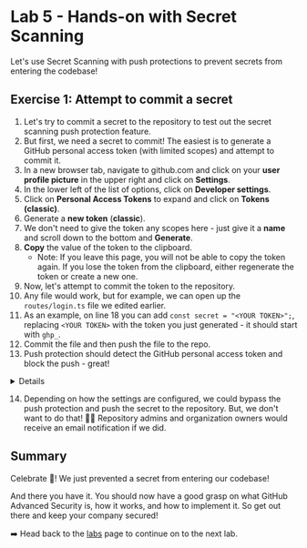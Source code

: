 # Lab 5 - Hands-on with Secret Scanning

Let's use Secret Scanning with push protections to prevent secrets from entering the codebase!

## Exercise 1: Attempt to commit a secret

1. Let's try to commit a secret to the repository to test out the secret scanning push protection feature.
2. But first, we need a secret to commit! The easiest is to generate a GitHub personal access token (with limited scopes) and attempt to commit it.
3. In a new browser tab, navigate to github.com and click on your **user profile picture** in the upper right and click on **Settings**.
4. In the lower left of the list of options, click on **Developer settings**.
5. Click on **Personal Access Tokens** to expand and click on **Tokens (classic)**.
6. Generate a **new token** (**classic**).
7. We don't need to give the token any scopes here - just give it a **name** and scroll down to the bottom and **Generate**.
8. **Copy**  the value of the token to the clipboard.
    - Note: If you leave this page, you will not be able to copy the token again. If you lose the token from the clipboard, either regenerate the token or create a new one.
9. Now, let's attempt to commit the token to the repository.
10. Any file would work, but for example, we can open up the `routes/login.ts` file we edited earlier.
11. As an example, on line 18 you can add `const secret = "<YOUR TOKEN>";`, replacing `<YOUR TOKEN>` with the token you just generated - it should start with `ghp_`.
12. Commit the file and then push the file to the repo.
13. Push protection should detect the GitHub personal access token and block the push - great!

<details>
  In the UI:</br><img src="images/lab-5-1-1.png"/></br></br>
</details>

14. Depending on how the settings are configured, we could bypass the push protection and push the secret to the repository. But, we don't want to do that! 🙅‍♂️ Repository admins and organization owners would receive an email notification if we did.

## Summary

Celebrate 🎉! We just prevented a secret from entering our codebase!

And there you have it. You should now have a good grasp on what GitHub Advanced Security is, how it works, and how to implement it. So get out there and keep your company secured!

➡️ Head back to the [labs](README.md) page to continue on to the next lab.

